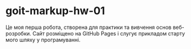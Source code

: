 # goit-markup-hw-01
Це моя перша робота, створена для практики та вивчення основ веб-розробки.   Сайт розміщено на GitHub Pages і слугує прикладом старту мого шляху у програмуванні.
